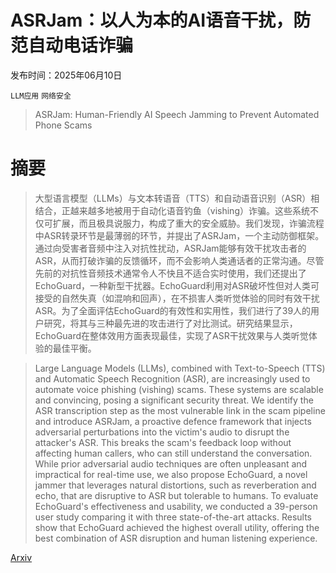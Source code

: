 # ASRJam：以人为本的AI语音干扰，防范自动电话诈骗

发布时间：2025年06月10日

`LLM应用` `网络安全`

> ASRJam: Human-Friendly AI Speech Jamming to Prevent Automated Phone Scams

# 摘要

> 大型语言模型（LLMs）与文本转语音（TTS）和自动语音识别（ASR）相结合，正越来越多地被用于自动化语音钓鱼（vishing）诈骗。这些系统不仅可扩展，而且极具说服力，构成了重大的安全威胁。我们发现，诈骗流程中ASR转录环节是最薄弱的环节，并提出了ASRJam，一个主动防御框架。通过向受害者音频中注入对抗性扰动，ASRJam能够有效干扰攻击者的ASR，从而打破诈骗的反馈循环，而不会影响人类通话者的正常沟通。尽管先前的对抗性音频技术通常令人不快且不适合实时使用，我们还提出了EchoGuard，一种新型干扰器。EchoGuard利用对ASR破坏性但对人类可接受的自然失真（如混响和回声），在不损害人类听觉体验的同时有效干扰ASR。为了全面评估EchoGuard的有效性和实用性，我们进行了39人的用户研究，将其与三种最先进的攻击进行了对比测试。研究结果显示，EchoGuard在整体效用方面表现最佳，实现了ASR干扰效果与人类听觉体验的最佳平衡。

> Large Language Models (LLMs), combined with Text-to-Speech (TTS) and Automatic Speech Recognition (ASR), are increasingly used to automate voice phishing (vishing) scams. These systems are scalable and convincing, posing a significant security threat. We identify the ASR transcription step as the most vulnerable link in the scam pipeline and introduce ASRJam, a proactive defence framework that injects adversarial perturbations into the victim's audio to disrupt the attacker's ASR. This breaks the scam's feedback loop without affecting human callers, who can still understand the conversation. While prior adversarial audio techniques are often unpleasant and impractical for real-time use, we also propose EchoGuard, a novel jammer that leverages natural distortions, such as reverberation and echo, that are disruptive to ASR but tolerable to humans. To evaluate EchoGuard's effectiveness and usability, we conducted a 39-person user study comparing it with three state-of-the-art attacks. Results show that EchoGuard achieved the highest overall utility, offering the best combination of ASR disruption and human listening experience.

[Arxiv](https://arxiv.org/abs/2506.11125)